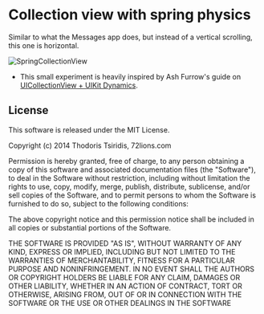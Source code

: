 Collection view with spring physics
========================

Similar to what the Messages app does, but instead of a vertical scrolling, this one is horizontal.

![SpringCollectionView](http://cl.ly/image/3d1a0F1Z390A/SpringCollectionView.gif)

* This small experiment is heavily inspired by Ash Furrow's guide on
  [UICollectionView + UIKit Dynamics](http://www.objc.io/issue-5/collection-views-and-uidynamics.html).


## License

This software is released under the MIT License.

Copyright (c) 2014 Thodoris Tsiridis, 72lions.com

Permission is hereby granted, free of charge, to any person obtaining a copy of this software and associated documentation files (the "Software"), to deal in the Software without restriction, including without limitation the rights to use, copy, modify, merge, publish, distribute, sublicense, and/or sell copies of the Software, and to permit persons to whom the Software is furnished to do so, subject to the following conditions:

The above copyright notice and this permission notice shall be included in all copies or substantial portions of the Software.

THE SOFTWARE IS PROVIDED "AS IS", WITHOUT WARRANTY OF ANY KIND, EXPRESS OR IMPLIED, INCLUDING BUT NOT LIMITED TO THE WARRANTIES OF MERCHANTABILITY, FITNESS FOR A PARTICULAR PURPOSE AND NONINFRINGEMENT. IN NO EVENT SHALL THE AUTHORS OR COPYRIGHT HOLDERS BE LIABLE FOR ANY CLAIM, DAMAGES OR OTHER LIABILITY, WHETHER IN AN ACTION OF CONTRACT, TORT OR OTHERWISE, ARISING FROM, OUT OF OR IN CONNECTION WITH THE SOFTWARE OR THE USE OR OTHER DEALINGS IN THE SOFTWARE
